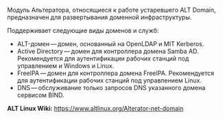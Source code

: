 Модуль Альтератора, относящиеся к работе устаревшего ALT Domain, предназначен для развертывания доменной инфраструктуры.

Поддерживает следующие виды доменов и служб:

* ALT-домен — домен, основанный на OpenLDAP и MIT Kerberos.
* Active Directory — домен для контроллера домена Samba AD. Рекомендуется для аутентификации рабочих станций под управлением и Windows и Linux.
* FreeIPA — домен для контроллера домена FreeIPA. Рекомендуется для аутентификации рабочих станций под управлением Linux.
* DNS — обслуживание только запросов DNS указанного домена сервисом BIND.

**ALT Linux Wiki:** <https://www.altlinux.org/Alterator-net-domain>
